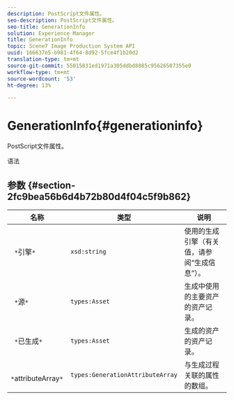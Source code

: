 ```yaml
---
description: PostScript文件属性。
seo-description: PostScript文件属性。
seo-title: GenerationInfo
solution: Experience Manager
title: GenerationInfo
topic: Scene7 Image Production System API
uuid: 166637e5-b981-4f64-8d92-5fce4f1b20d2
translation-type: tm+mt
source-git-commit: 55015831ed1971a305ddbd8085c95626507355e0
workflow-type: tm+mt
source-wordcount: '53'
ht-degree: 13%

---
```



# GenerationInfo{#generationinfo}

PostScript文件属性。

语法

## 参数 {#section-2fc9bea56b6d4b72b80d4f04c5f9b862}

| 名称 | 类型 | 说明 |
|---|---|---|
| ` *`引擎`*` | `xsd:string` | 使用的生成引擎（有关值，请参阅“生成信息”）。 |
| ` *`源`*` | `types:Asset` | 生成中使用的主要资产的资产记录。 |
| ` *`已生成`*` | `types:Asset` | 生成的资产的资产记录。 |
| ` *`attributeArray`*` | `types:GenerationAttributeArray` | 与生成过程关联的属性的数组。 |


